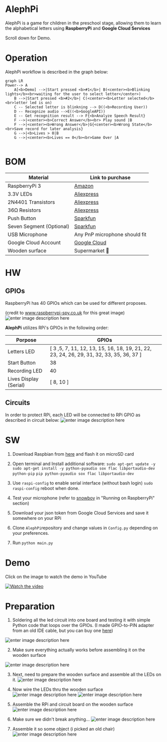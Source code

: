 # AlephPi

AlephPi is a game for children in the preschool stage, allowing them to learn the alphabetical letters using **RaspberryPi** and **Google Cloud Services**

Scroll down for Demo.


# Operation
AlephPi workflow is described in the graph below:

```mermaid
graph LR
Power--> A
    A[<b>Demo] -->|Start pressed <b>#1</b>| B(<center><b>Blinking lights</b><br>waiting for the user to select letter</center>)
    B -->|Start pressed <b>#2</b>| C(<center><b>Letter selected</b><br>letter led is on)
    C -- Selected letter is blinkning --> D((<b>Recording User))
    D -- Recognize audio -->E((<b>GoogleAPI))
    E -- Get recognition result --> F{<b>Analyze Speech Result}
    F -->|<center><b>Correct Answer</b><br> Play sound |B
    F -->|<center><b>Wrong Answer</b>|G{<center><b>Wrong State</b><br>Save record for later analysis}
    G -->|<b>Lives > 0|B
    G -->|<center><b>Lives == 0</b><br>Game Over |A


```

# BOM


|Material|Link to purchase  |
|--|--|
| RaspberryPi 3 | [Amazon](https://www.amazon.com/gp/product/B01C6EQNNK/ref=ppx_yo_dt_b_asin_title_o07__o00_s00?ie=UTF8&psc=1) |
| 3.3V LEDs | [Aliexpress](https://www.aliexpress.com/item/100Pcs-lot-5-Colors-F3-3MM-Round-LED-Assortment-Kit-Ultra-Bright-Diffused-Green-Yellow-Blue/32896935877.html?spm=2114.search0104.3.52.1b1d387037EGtt&ws_ab_test=searchweb0_0,searchweb201602_1_10065_10068_319_10059_10884_317_10887_10696_100031_321_322_10084_453_10083_454_10103_433_10618_431_10307_537_536_10902,searchweb201603_45,ppcSwitch_0&algo_expid=1f1967cb-ee93-4170-9c76-82fdaf3bfcfa-7&algo_pvid=1f1967cb-ee93-4170-9c76-82fdaf3bfcfa) |
| 2N4401 Transistors | [Aliexpress](https://www.aliexpress.com/item/100pcs-2N4401-TO-92-NPN-General-Purpose-Transistor/32387641334.html?spm=a2g0s.9042311.0.0.27424c4dJI7cTk)
|36Ω  Resistors | [Aliexpress](https://www.aliexpress.com/item/20pcs-3W-Metal-film-resistor-1-1R-1M-1R-4-7R-10R-22R-33R-47R-1K/32845316445.html?spm=a2g0s.9042311.0.0.27424c4dJI7cTk)
|Push Button | [Sparkfun](https://www.sparkfun.com/products/9181)
|Seven Segment (Optional) | [Sparkfun](https://www.sparkfun.com/products/11441)
| USB Microphone | Any PnP microphone should fit
|Google Cloud Account | [Google Cloud](https://cloud.google.com/speech-to-text/)
|Wooden surface | Supermarket 🙂



# HW

## GPIOs
RaspberryPi has 40 GPIOs which can be used for different proposes. 

(credit to www.raspberrypi-spy.co.uk for this great image)
![enter image description here](https://www.raspberrypi-spy.co.uk/wp-content/uploads/2012/06/Raspberry-Pi-GPIO-Layout-Model-B-Plus-rotated-2700x900-1024x341.png)

**AlephPi** utilizes RPi's GPIOs in the following order:

|Porpose| GPIOs |
|--|--|
| Letters LED | [ 3 ,5, 7, 11, 12, 13, 15, 16, 18, 19, 21, 22, 23, 24, 26, 29, 31, 32, 33, 35, 36, 37 ] |
| Start Button | 38
| Recording LED | 40 |
| Lives Display (Serial) | [ 8, 10 ]

## Circuits

In order to protect RPi, each LED will be connected to RPi GPIO as described in circuit below:
![enter image description here](https://github.com/eladshabo/AlephPi/blob/master/images/led_circuit.png?raw=true)




# SW


1. Download Raspbian from [here](https://www.raspberrypi.org/downloads/raspbian/) and flash it on microSD card
2. Open terminal and Install additional software:
`sudo apt-get update -y`
`sudo apt-get install -y python-pyaudio sox flac libportaudio-dev python-pip`
`pip python-pyaudio sox flac libportaudio-dev`
3. Use `raspi-config` to enable serial interface (without bash login)
`sudo raspi-config`
reboot when done.
 
 4. Test your microphone (refer to [snowboy](https://snowboy.kitt.ai/docs) in "Running on RaspberryPi" section)
 5. Download your json token from Google Cloud Services and save it somewhere on your RPi

 6. Clone `AlephPi`repository and change values in `Config.py` depending on your preferences.
 7. Run `python main.py`


# Demo
Click on the image to watch the demo in YouTube

[![Watch the video](https://img.youtube.com/vi/WuH887lcBRc/hqdefault.jpg)](https://youtu.be/WuH887lcBRc)



# Preparation
1. Soldering all the led circuit into one board and testing it with simple Python code that loops over the GPIOs. (I made GPIO-to-PIN adapter from an old IDE cable, but you can buy one [here](https://www.aliexpress.com/item/RPi-GPIO-Breakout-Expansion-Board-40pin-Flat-Ribbon-Cable-For-Raspberry-Pi-3-2-Model-B/32914708074.html?spm=a2g0s.9042311.0.0.7a5f4c4d0znMa7)) 

![enter image description here](https://github.com/eladshabo/AlephPi/blob/master/images/prepare1.jpeg?raw=true)

2. Make sure everything actually works before assembling it on the wooden surface

![enter image description here](https://github.com/eladshabo/AlephPi/blob/master/images/prepare2.JPG?raw=true)

3. Next, need to prepare the wooden surface and assemble all the LEDs on it.
![enter image description here](https://github.com/eladshabo/AlephPi/blob/master/images/prepare3.jpeg?raw=true)

4. Now wire the LEDs thru the wooden surface
![enter image description here](https://github.com/eladshabo/AlephPi/blob/master/images/prepare4.jpeg?raw=true)
 ![enter image description here](https://github.com/eladshabo/AlephPi/blob/master/images/prepare5.jpeg?raw=true)

5. Assemble the RPi and circuit board on the wooden surface![enter image description here](https://github.com/eladshabo/AlephPi/blob/master/images/prepare6.jpeg?raw=true)

6. Make sure we didn't break anything...
![enter image description here](https://github.com/eladshabo/AlephPi/blob/master/images/prepare7.jpeg?raw=true)

7. Assemble it so some object (i picked an old chair)
![enter image description here](https://github.com/eladshabo/AlephPi/blob/master/images/prepare8.jpeg?raw=true)